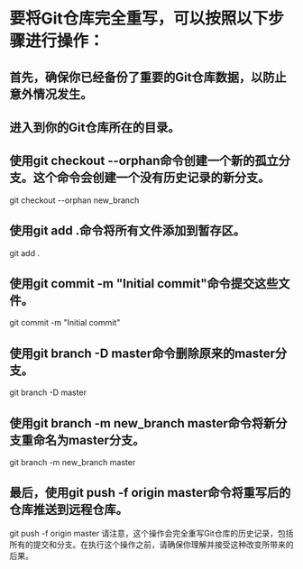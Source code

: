# 要将Git仓库完全重写，可以按照以下步骤进行操作：

## 首先，确保你已经备份了重要的Git仓库数据，以防止意外情况发生。

## 进入到你的Git仓库所在的目录。

## 使用git checkout --orphan命令创建一个新的孤立分支。这个命令会创建一个没有历史记录的新分支。

git checkout --orphan new_branch
## 使用git add .命令将所有文件添加到暂存区。

git add .
## 使用git commit -m "Initial commit"命令提交这些文件。

git commit -m "Initial commit"
## 使用git branch -D master命令删除原来的master分支。

git branch -D master
## 使用git branch -m new_branch master命令将新分支重命名为master分支。

git branch -m new_branch master
## 最后，使用git push -f origin master命令将重写后的仓库推送到远程仓库。

git push -f origin master
请注意，这个操作会完全重写Git仓库的历史记录，包括所有的提交和分支。在执行这个操作之前，请确保你理解并接受这种改变所带来的后果。
